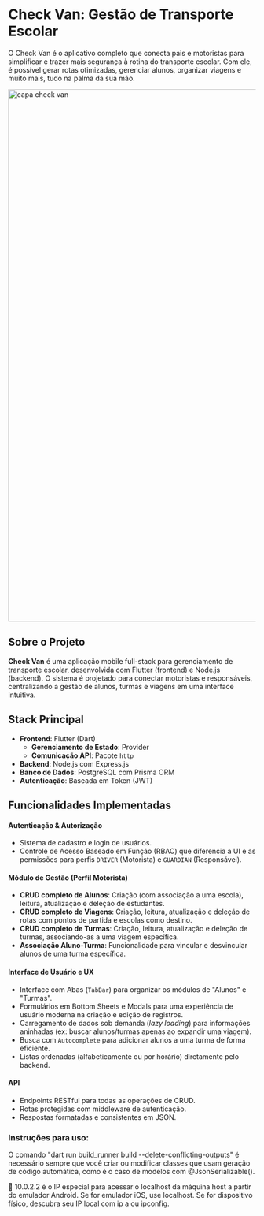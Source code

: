 # Check Van: Gestão de Transporte Escolar

O Check Van é o aplicativo completo que conecta pais e motoristas para simplificar e trazer mais segurança à rotina do transporte escolar. Com ele, é possível gerar rotas otimizadas, gerenciar alunos, organizar viagens e muito mais, tudo na palma da sua mão.

<img width="1920" height="1080" alt="capa check van" src="https://github.com/user-attachments/assets/de79a623-8582-4211-a7b4-be5be805f958" />

## Sobre o Projeto

**Check Van** é uma aplicação mobile full-stack para gerenciamento de transporte escolar, desenvolvida com Flutter (frontend) e Node.js (backend). O sistema é projetado para conectar motoristas e responsáveis, centralizando a gestão de alunos, turmas e viagens em uma interface intuitiva.

## Stack Principal

-   **Frontend**: Flutter (Dart)
    -   **Gerenciamento de Estado**: Provider
    -   **Comunicação API**: Pacote `http`
-   **Backend**: Node.js com Express.js
-   **Banco de Dados**: PostgreSQL com Prisma ORM
-   **Autenticação**: Baseada em Token (JWT)

## Funcionalidades Implementadas

#### Autenticação & Autorização
-   Sistema de cadastro e login de usuários.
-   Controle de Acesso Baseado em Função (RBAC) que diferencia a UI e as permissões para perfis `DRIVER` (Motorista) e `GUARDIAN` (Responsável).

#### Módulo de Gestão (Perfil Motorista)
-   **CRUD completo de Alunos**: Criação (com associação a uma escola), leitura, atualização e deleção de estudantes.
-   **CRUD completo de Viagens**: Criação, leitura, atualização e deleção de rotas com pontos de partida e escolas como destino.
-   **CRUD completo de Turmas**: Criação, leitura, atualização e deleção de turmas, associando-as a uma viagem específica.
-   **Associação Aluno-Turma**: Funcionalidade para vincular e desvincular alunos de uma turma específica.

#### Interface de Usuário e UX
-   Interface com Abas (`TabBar`) para organizar os módulos de "Alunos" e "Turmas".
-   Formulários em Bottom Sheets e Modals para uma experiência de usuário moderna na criação e edição de registros.
-   Carregamento de dados sob demanda (*lazy loading*) para informações aninhadas (ex: buscar alunos/turmas apenas ao expandir uma viagem).
-   Busca com `Autocomplete` para adicionar alunos a uma turma de forma eficiente.
-   Listas ordenadas (alfabeticamente ou por horário) diretamente pelo backend.

#### API
-   Endpoints RESTful para todas as operações de CRUD.
-   Rotas protegidas com middleware de autenticação.
-   Respostas formatadas e consistentes em JSON.

### Instruções para uso:
O comando "dart run build_runner build --delete-conflicting-outputs" é necessário sempre que você criar ou modificar classes que usam geração de código automática, como é o caso de modelos com @JsonSerializable().

🔸 10.0.2.2 é o IP especial para acessar o localhost da máquina host a partir do emulador Android.
Se for emulador iOS, use localhost. Se for dispositivo físico, descubra seu IP local com ip a ou ipconfig.


